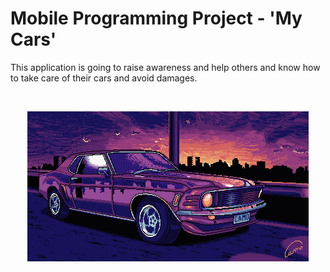 # Mobile Programming Project - 'My Cars'

This application is going to raise awareness and help others and know how to take care of their cars and avoid damages.

<br>

<p align='center'>
  <img src='car.gif'>
</p>
